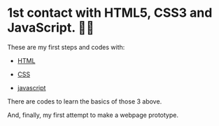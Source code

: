 # 1st contact with HTML5, CSS3 and JavaScript. 👨‍💻

These are my first steps and codes with:

- [HTML](https://www.w3schools.com/html/)

- [CSS](https://www.w3schools.com/css/default.asp)

- [javascript](https://www.w3schools.com/js/default.asp)

There are codes to learn the basics of those 3 above.

And, finally,  my first attempt to make a webpage prototype.
